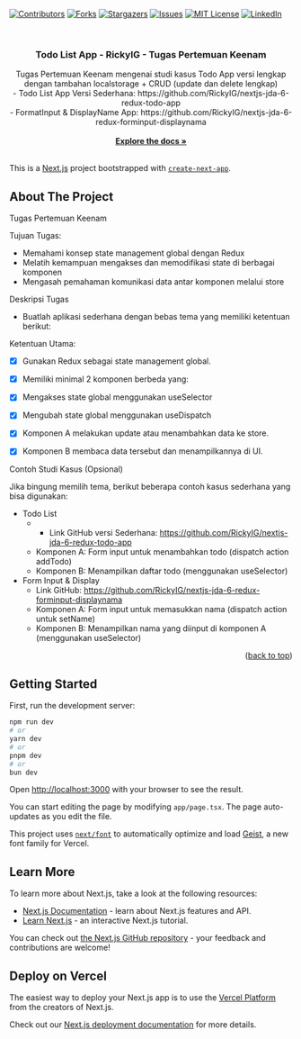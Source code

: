 <a name="readme-top"></a>

[![Contributors][contributors-shield]][contributors-url]
[![Forks][forks-shield]][forks-url]
[![Stargazers][stars-shield]][stars-url]
[![Issues][issues-shield]][issues-url]
[![MIT License][license-shield]][license-url]
[![LinkedIn][linkedin-shield]][linkedin-url]

<!-- PROJECT LOGO -->
<br />
<div align="center">
<h3 align="center">Todo List App -  RickyIG - Tugas Pertemuan Keenam</h3>

  <p align="center">
    Tugas Pertemuan Keenam mengenai studi kasus Todo App versi lengkap dengan tambahan localstorage + CRUD (update dan delete lengkap)
    <br />
    - Todo List App Versi Sederhana: https://github.com/RickyIG/nextjs-jda-6-redux-todo-app
    <br />
    - FormatInput & DisplayName App: https://github.com/RickyIG/nextjs-jda-6-redux-forminput-displaynama 
    <br />
    <br />
    <a href="https://github.com/RickyIG/Vehicle-counter-rickyig"><strong>Explore the docs »</strong></a>
    <br />
    <br />
<!--     <a href="https://github.com/RickyIG/Vehicle-counter-rickyig">View Demo</a>
    ·
    <a href="https://github.com/RickyIG/Vehicle-counter-rickyig/issues">Report Bug</a>
    ·
    <a href="https://github.com/RickyIG/Vehicle-counter-rickyig/issues">Request Feature</a> -->
  </p>
</div>

This is a [Next.js](https://nextjs.org) project bootstrapped with [`create-next-app`](https://nextjs.org/docs/app/api-reference/cli/create-next-app).

<!-- ABOUT THE PROJECT -->
## About The Project

Tugas Pertemuan Keenam

Tujuan Tugas:

- Memahami konsep state management global dengan Redux
- Melatih kemampuan mengakses dan memodifikasi state di berbagai komponen
- Mengasah pemahaman komunikasi data antar komponen melalui store


Deskripsi Tugas

- Buatlah aplikasi sederhana dengan bebas tema yang memiliki ketentuan berikut:

Ketentuan Utama:

- [x] Gunakan Redux sebagai state management global.
- [x] Memiliki minimal 2 komponen berbeda yang:
- [x] Mengakses state global menggunakan useSelector
- [x] Mengubah state global menggunakan useDispatch
- [x] Komponen A melakukan update atau menambahkan data ke store.
- [x] Komponen B membaca data tersebut dan menampilkannya di UI.


Contoh Studi Kasus (Opsional)

Jika bingung memilih tema, berikut beberapa contoh kasus sederhana yang bisa digunakan:

- Todo List
  - - Link GitHub versi Sederhana: https://github.com/RickyIG/nextjs-jda-6-redux-todo-app
  - Komponen A: Form input untuk menambahkan todo (dispatch action addTodo)
  - Komponen B: Menampilkan daftar todo (menggunakan useSelector)
- Form Input & Display
  - Link GitHub: https://github.com/RickyIG/nextjs-jda-6-redux-forminput-displaynama 
  - Komponen A: Form input untuk memasukkan nama (dispatch action untuk setName)
  - Komponen B: Menampilkan nama yang diinput di komponen A (menggunakan useSelector)



<p align="right">(<a href="#readme-top">back to top</a>)</p>

## Getting Started

First, run the development server:

```bash
npm run dev
# or
yarn dev
# or
pnpm dev
# or
bun dev
```

Open [http://localhost:3000](http://localhost:3000) with your browser to see the result.

You can start editing the page by modifying `app/page.tsx`. The page auto-updates as you edit the file.

This project uses [`next/font`](https://nextjs.org/docs/app/building-your-application/optimizing/fonts) to automatically optimize and load [Geist](https://vercel.com/font), a new font family for Vercel.

## Learn More

To learn more about Next.js, take a look at the following resources:

- [Next.js Documentation](https://nextjs.org/docs) - learn about Next.js features and API.
- [Learn Next.js](https://nextjs.org/learn) - an interactive Next.js tutorial.

You can check out [the Next.js GitHub repository](https://github.com/vercel/next.js) - your feedback and contributions are welcome!

## Deploy on Vercel

The easiest way to deploy your Next.js app is to use the [Vercel Platform](https://vercel.com/new?utm_medium=default-template&filter=next.js&utm_source=create-next-app&utm_campaign=create-next-app-readme) from the creators of Next.js.

Check out our [Next.js deployment documentation](https://nextjs.org/docs/app/building-your-application/deploying) for more details.


[contributors-shield]: https://img.shields.io/github/contributors/RickyIG/nextjs-jda-6-redux-localstorage-crud.svg?style=for-the-badge
[contributors-url]: https://github.com/RickyIG/nextjs-jda-6-redux-localstorage-crud/graphs/contributors
[forks-shield]: https://img.shields.io/github/forks/RickyIG/nextjs-jda-6-redux-localstorage-crud.svg?style=for-the-badge
[forks-url]: https://github.com/RickyIG/nextjs-jda-6-redux-localstorage-crud/network/members
[stars-shield]: https://img.shields.io/github/stars/RickyIG/nextjs-jda-6-redux-localstorage-crud.svg?style=for-the-badge
[stars-url]: https://github.com/RickyIG/nextjs-jda-6-redux-localstorage-crud/stargazers
[issues-shield]: https://img.shields.io/github/issues/RickyIG/nextjs-jda-6-redux-localstorage-crud.svg?style=for-the-badge
[issues-url]: https://github.com/RickyIG/nextjs-jda-6-redux-localstorage-crud/issues
[license-shield]: https://img.shields.io/github/license/RickyIG/nextjs-jda-6-redux-localstorage-crud.svg?style=for-the-badge
[license-url]: https://github.com/RickyIG/nextjs-jda-6-redux-localstorage-crud/blob/master/LICENSE.txt
[linkedin-shield]: https://img.shields.io/badge/-LinkedIn-black.svg?style=for-the-badge&logo=linkedin&colorB=555
[linkedin-url]: https://linkedin.com/in/rickyindrag
